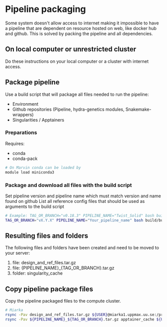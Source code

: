 # Pipeline packaging

Some system doesn't allow access to internet making it impossible to have a pipeline that are dependent on resource hosted on web, like docker hub and github. This is solved by packing the pipeline and all dependencies.

## On local computer or unrestricted cluster
Do these instructions on your local computer or a cluster with internet access.

## Package pipeline

Use a build script that will package all files needed to run the pipeline:

 * Environment
 * Github repositories (Pipeline, hydra-genetics modules, Snakemake-wrappers)
 * Singularities / Apptainers

### Preparations

Requires:

 - conda
 - conda-pack

```bash
# On Marvin conda can be loaded by 
module load miniconda3
```

### Package and download all files with the build script
Set pipeline version and pipeline name which must match version and name found on github
List all reference config files that should be used as arguments to the build script


```bash
# Example: TAG_OR_BRANCH="v0.18.3" PIPELINE_NAME="Twist_Solid" bash build/build_conda.sh config/references/design_files.hg19.yaml -v config/references/novaseq.hg19.pon.yaml -v config/references/references.hg19.yaml
TAG_OR_BRANCH="vX.Y.X" PIPELINE_NAME="Your_pipeline_name" bash build/build_conda.sh config/references/<file1>.yaml config/references/<file2>.yaml
```

## Resulting files and folders
The following files and folders have been created and need to be moved to your server:

1. file: design_and_ref_files.tar.gz
2. file: {PIPELINE_NAME}_{TAG_OR_BRANCH}.tar.gz
3. folder: singularity_cache 


## Copy pipeline package files

Copy the pipeline packaged files to the compute cluster.

```bash
# Miarka
rsync -Pav design_and_ref_files.tar.gz ${USER}@miarka1.uppmax.uu.se:/proj/ngi2024001/bin/${PIPELINE_SHORT_NAME}/
rsync -Pav ${PIPELINE_NAME}_${TAG_OR_BRANCH}.tar.gz apptainer_cache ${USER}@miarka1.uppmax.uu.se:/proj/ngi2024001/bin/${PIPELINE_SHORT_NAME}/${TAG_OR_BRANCH}/
```
